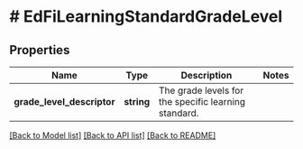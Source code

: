 # # EdFiLearningStandardGradeLevel

## Properties

Name | Type | Description | Notes
------------ | ------------- | ------------- | -------------
**grade_level_descriptor** | **string** | The grade levels for the specific learning standard. |

[[Back to Model list]](../../README.md#models) [[Back to API list]](../../README.md#endpoints) [[Back to README]](../../README.md)
